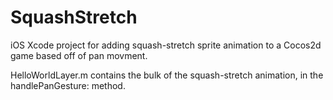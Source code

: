 SquashStretch
=============

iOS Xcode project for adding squash-stretch sprite animation to a Cocos2d game based off of pan movment.

HelloWorldLayer.m contains the bulk of the squash-stretch animation, in the handlePanGesture: method.

